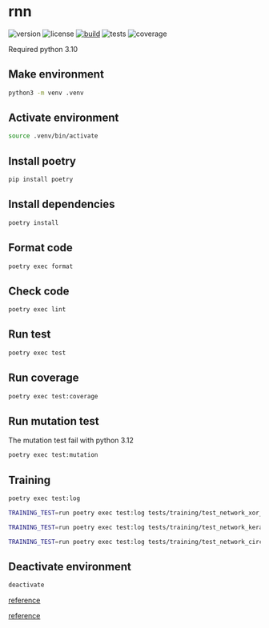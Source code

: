 # rnn

![version](https://img.shields.io/github/package-json/v/yadickson/rnn?style=flat-square)
![license](https://img.shields.io/github/license/yadickson/rnn?style=flat-square)
[![build](https://img.shields.io/github/actions/workflow/status/yadickson/rnn/python-app.yml?branch=main&style=flat-square)](https://github.com/yadickson/rnn/actions/workflows/npm-build.yml)
![tests](https://img.shields.io/endpoint?style=flat-square&url=https%3A%2F%2Fgist.githubusercontent.com%2Fyadickson%2F2edc636fc2ff6aff4b056d455f3290be%2Fraw%2Frnn-junit-tests.json)
![coverage](https://img.shields.io/endpoint?style=flat-square&url=https%3A%2F%2Fgist.githubusercontent.com%2Fyadickson%2F2edc636fc2ff6aff4b056d455f3290be%2Fraw%2Frnn-cobertura-coverage.json)

Required python 3.10

## Make environment

```bash
python3 -m venv .venv
```

## Activate environment

```bash
source .venv/bin/activate
```

## Install poetry

```bash
pip install poetry
```

## Install dependencies

```bash
poetry install
```

## Format code

```bash
poetry exec format
```

## Check code

```bash
poetry exec lint
```

## Run test

```bash
poetry exec test
```

## Run coverage

```bash
poetry exec test:coverage
```

## Run mutation test

The mutation test fail with python 3.12

```bash
poetry exec test:mutation
```

## Training

```bash
poetry exec test:log
```

```bash
TRAINING_TEST=run poetry exec test:log tests/training/test_network_xor_training.py
```

```bash
TRAINING_TEST=run poetry exec test:log tests/training/test_network_keras_image_training.py
```

```bash
TRAINING_TEST=run poetry exec test:log tests/training/test_network_circle_shape_training.py
```

## Deactivate environment

```bash
deactivate
```


[reference](https://anderfernandez.com/blog/como-programar-una-red-neuronal-desde-0-en-python/)

[reference](https://towardsdatascience.com/math-neural-network-from-scratch-in-python-d6da9f29ce65)
